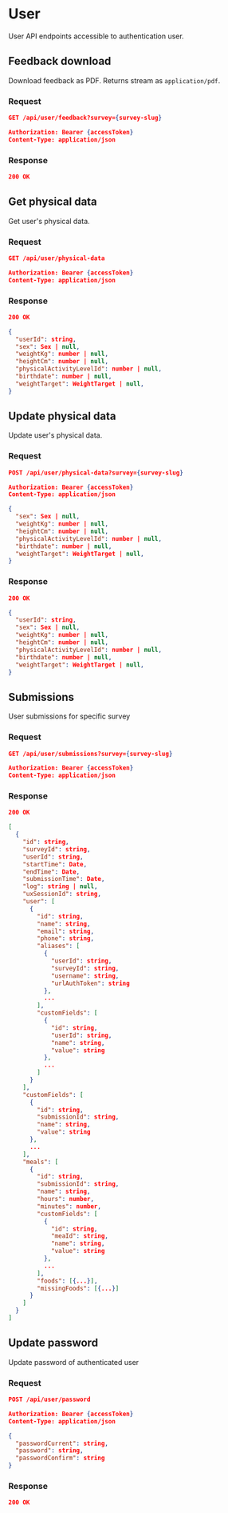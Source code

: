 # User

User API endpoints accessible to authentication user.

## Feedback download

Download feedback as PDF. Returns stream as `application/pdf`.

### Request

```json
GET /api/user/feedback?survey={survey-slug}

Authorization: Bearer {accessToken}
Content-Type: application/json
```

### Response

```json
200 OK
```

## Get physical data

Get user's physical data.

### Request

```json
GET /api/user/physical-data

Authorization: Bearer {accessToken}
Content-Type: application/json
```

### Response

```json
200 OK

{
  "userId": string,
  "sex": Sex | null,
  "weightKg": number | null,
  "heightCm": number | null,
  "physicalActivityLevelId": number | null,
  "birthdate": number | null,
  "weightTarget": WeightTarget | null,
}
```

## Update physical data

Update user's physical data.

### Request

```json
POST /api/user/physical-data?survey={survey-slug}

Authorization: Bearer {accessToken}
Content-Type: application/json

{
  "sex": Sex | null,
  "weightKg": number | null,
  "heightCm": number | null,
  "physicalActivityLevelId": number | null,
  "birthdate": number | null,
  "weightTarget": WeightTarget | null,
}
```

### Response

```json
200 OK

{
  "userId": string,
  "sex": Sex | null,
  "weightKg": number | null,
  "heightCm": number | null,
  "physicalActivityLevelId": number | null,
  "birthdate": number | null,
  "weightTarget": WeightTarget | null,
}
```

## Submissions

User submissions for specific survey

### Request

```json
GET /api/user/submissions?survey={survey-slug}

Authorization: Bearer {accessToken}
Content-Type: application/json
```

### Response

```json
200 OK

[
  {
    "id": string,
    "surveyId": string,
    "userId": string,
    "startTime": Date,
    "endTime": Date,
    "submissionTime": Date,
    "log": string | null,
    "uxSessionId": string,
    "user": [
      {
        "id": string,
        "name": string,
        "email": string,
        "phone": string,
        "aliases": [
          {
            "userId": string,
            "surveyId": string,
            "username": string,
            "urlAuthToken": string
          },
          ...
        ],
        "customFields": [
          {
            "id": string,
            "userId": string,
            "name": string,
            "value": string
          },
          ...
        ]
      }
    ],
    "customFields": [
      {
        "id": string,
        "submissionId": string,
        "name": string,
        "value": string
      },
      ...
    ],
    "meals": [
      {
        "id": string,
        "submissionId": string,
        "name": string,
        "hours": number,
        "minutes": number,
        "customFields": [
          {
            "id": string,
            "meaId": string,
            "name": string,
            "value": string
          },
          ...
        ],
        "foods": [{...}],
        "missingFoods": [{...}]
      }
    ]
  }
]
```

## Update password

Update password of authenticated user

### Request

```json
POST /api/user/password

Authorization: Bearer {accessToken}
Content-Type: application/json

{
  "passwordCurrent": string,
  "password": string,
  "passwordConfirm": string
}
```

### Response

```json
200 OK
```
